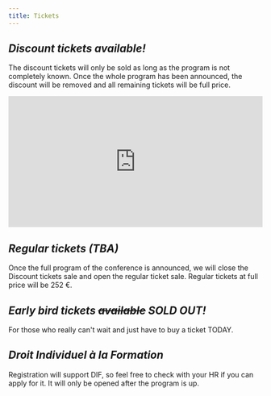 ```yaml
---
title: Tickets
---
```



<em>Discount tickets available!</em>
------------------
The discount tickets will only be sold as long as the program is not completely known. Once the whole program has been announced, the discount will be removed and all remaining tickets will be full price.

<div style="width:100%; text-align:left;">
  <iframe src="http://www.eventbrite.com/tickets-external?eid=7490047935&ref=etckt&v=2" frameborder="0" height="260px" width="100%" vspace="0" hspace="0" marginheight="5" marginwidth="5" scrolling="no" allowtransparency="true"></iframe>
</div> 

<em>Regular tickets (TBA)</em>
------------------
Once the full program of the conference is announced, we will close the Discount tickets sale and open the regular ticket sale.
Regular tickets at full price will be 252 €.

<em>Early bird tickets <strike>available</strike> SOLD OUT!</em>
------------------
For those who really can't wait and just have to buy a ticket TODAY.

<em>Droit Individuel à la Formation</em>
------------------

Registration will support DIF, so feel free to check with your HR if you can apply for it. It will only be opened after the program is up. 
